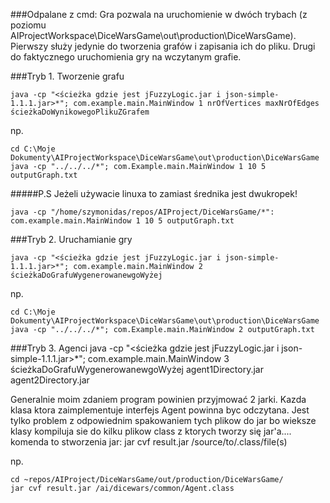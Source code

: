 ###Odpalane z cmd: 
Gra pozwala na uruchomienie w dwóch trybach (z poziomu AIProjectWorkspace\DiceWarsGame\out\production\DiceWarsGame). Pierwszy służy jedynie do tworzenia grafów i zapisania ich do pliku. Drugi do faktycznego uruchomienia gry na wczytanym grafie.



###Tryb 1. Tworzenie grafu
```
java -cp "<ścieżka gdzie jest jFuzzyLogic.jar i json-simple-1.1.1.jar>*"; com.example.main.MainWindow 1 nrOfVertices maxNrOfEdges ścieżkaDoWynikowegoPlikuZGrafem
```
np.
```
cd C:\Moje Dokumenty\AIProjectWorkspace\DiceWarsGame\out\production\DiceWarsGame
java -cp "../../../*"; com.Example.main.MainWindow 1 10 5 outputGraph.txt
```

#####P.S Jeżeli używacie linuxa to zamiast średnika jest dwukropek!
```
java -cp "/home/szymonidas/repos/AIProject/DiceWarsGame/*": com.example.main.MainWindow 1 10 5 outputGraph.txt
```


###Tryb 2. Uruchamianie gry
```
java -cp "<ścieżka gdzie jest jFuzzyLogic.jar i json-simple-1.1.1.jar>*"; com.example.main.MainWindow 2 ścieżkaDoGrafuWygenerowanewgoWyżej
```
np.
```
cd C:\Moje Dokumenty\AIProjectWorkspace\DiceWarsGame\out\production\DiceWarsGame
java -cp "../../../*"; com.Example.main.MainWindow 2 outputGraph.txt
```

###Tryb 3. Agenci
java -cp "<ścieżka gdzie jest jFuzzyLogic.jar i json-simple-1.1.1.jar>*"; com.example.main.MainWindow 3 ścieżkaDoGrafuWygenerowanewgoWyżej agent1Directory.jar agent2Directory.jar

Generalnie moim zdaniem program powinien przyjmować 2 jarki. Kazda klasa ktora zaimplementuje interfejs Agent powinna byc odczytana.
Jest tylko problem z odpowiednim spakowaniem tych plikow do jar bo wieksze klasy kompiluja sie do kilku plikow class z ktorych tworzy się jar'a.... komenda to stworzenia jar:
jar cvf result.jar /source/to/.class/file(s)

np.
```
cd ~repos/AIProject/DiceWarsGame/out/production/DiceWarsGame/
jar cvf result.jar /ai/dicewars/common/Agent.class
```

